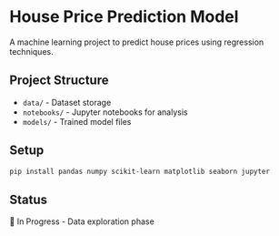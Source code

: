 # House Price Prediction Model

A machine learning project to predict house prices using regression techniques.

## Project Structure

- `data/` - Dataset storage
- `notebooks/` - Jupyter notebooks for analysis
- `models/` - Trained model files

## Setup

```bash
pip install pandas numpy scikit-learn matplotlib seaborn jupyter
```

## Status

🚧 In Progress - Data exploration phase
